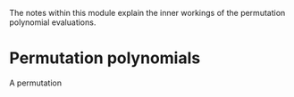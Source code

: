 The notes within this module explain the inner workings
of the permutation polynomial evaluations.


Permutation polynomials
======================

A permutation